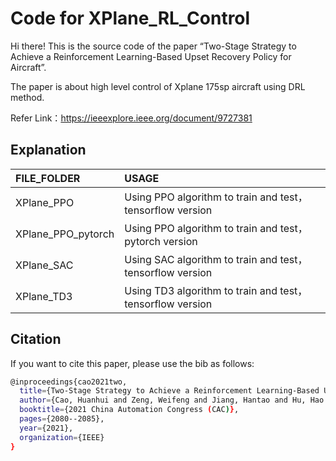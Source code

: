 # Code for XPlane_RL_Control

Hi there! This is the source code of the paper “Two-Stage Strategy to Achieve a Reinforcement Learning-Based Upset Recovery Policy for Aircraft”.

The paper is about high level control of Xplane 175sp aircraft using DRL method.


Refer Link：https://ieeexplore.ieee.org/document/9727381

## Explanation


|FILE_FOLDER|USAGE|
|:---|:---|
|XPlane_PPO|Using PPO algorithm to train and test，tensorflow version|
|XPlane_PPO_pytorch|Using PPO algorithm to train and test，pytorch version|
|XPlane_SAC|Using SAC algorithm to train and test，tensorflow version|
|XPlane_TD3|Using TD3 algorithm to train and test，tensorflow version|



## Citation
If you want to cite this paper, please use the bib as follows:

```bash
@inproceedings{cao2021two,
  title={Two-Stage Strategy to Achieve a Reinforcement Learning-Based Upset Recovery Policy for Aircraft},
  author={Cao, Huanhui and Zeng, Weifeng and Jiang, Hantao and Hu, Hao and Li, Chaoran and Lu, Wenjie and Xiong, Hao},
  booktitle={2021 China Automation Congress (CAC)},
  pages={2080--2085},
  year={2021},
  organization={IEEE}
}
```
